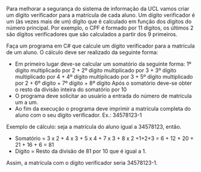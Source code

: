 Para melhorar a segurança do sistema de informação da UCL vamos criar um dígito verificador para a matrícula de cada aluno. Um dígito verificador é um (às vezes mais de um) dígito que é calculado em função dos dígitos do número principal. Por exemplo, o CPF é formado por 11 dígitos, os últimos 2 são dígitos verificadores que são calculados a partir dos 9 primeiros.

Faça um programa em C# que calcule um dígito verificador para a matrícula de um aluno. O cálculo deve ser realizado da seguinte forma:

- Em primeiro lugar deve-se calcular um somatório da seguinte forma: 1º dígito multiplicado por 2 + 2º dígito multiplicado por 3 + 3º dígito multiplicado por 4 + 4º dígito multiplicado por 3 + 5º dígito multiplicado por 2 + 6º dígito + 7º dígito + 8º dígito
Após o somatório deve-se obter o resto da divisão inteira do somatório por 10
- O programa deve solicitar ao usuário a entrada do número de matrícula um a um. 
- Ao fim da execução o programa deve imprimir a matrícula completa do aluno com o seu dígito verificador. Ex.: 34578123-1

Exemplo de cálculo: seja a matrícula do aluno igual a 34578123, então.
- Somatório = 3 x 2 + 4 x 3 + 5 x 4 + 7 x 3 + 8 x 2 +1+2+3 = 6 + 12 + 20 + 21 + 16 + 6 = 81
- Dígito = Resto da divisão de 81 por 10 que é igual a 1.

Assim, a matrícula com o dígito verificador seria 34578123-1.